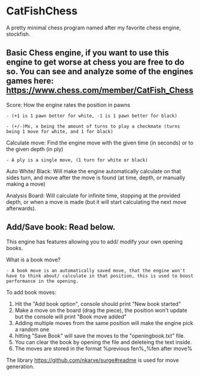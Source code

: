 # CatFishChess
A pretty minimal chess program named after my favorite chess engine, stockfish.


Basic Chess engine, if you want to use this engine to get worse at chess you are free to do so.
You can see and analyze some of the engines games here: https://www.chess.com/member/CatFish_Chess
----------------------------------------------------------------------------------------------------

Score: How the engine rates the position in pawns 

    - (+1 is 1 pawn better for white, -1 is 1 pawn better for black)
    
    - (+/-)Mx, x being the amount of turns to play a checkmate (turns being 1 move for white, and 1 for black)
    
Calculate move: Find the engine move with the given time (in seconds) or to the given depth (in ply)

    - A ply is a single move, (1 turn for white or black)
    
Auto White/ Black: Will make the engine automatically calculate on that sides turn, and move after the move is found (at time, depth, or manually making a move)

Analysis Board: Will calculate for infinite time, stopping at the provided depth, or when a move is made (but it will start calculating the next move afterwards).

Add/Save book: Read below.
----------------------------------------------------------------------------------------------------
This engine has features allowing you to add/ modify your own opening books.

What is a book move?

    - A book move is an automatically saved move, that the engine won't have to think about/ calculate in that position, this is used to boost performance in the opening.

To add book moves:

1) Hit the "Add book option", console should print "New book started"
2) Make a move on the board (drag the piece), the position won't update but the console will print "Book move added"
3) Adding multiple moves from the same position will make the engine pick a random one
4) hitting "Save Book" will save the moves to the "openingbook.txt" file.
5) You can clear the book by opening the file and deleteing the text inside.
6) The moves are stored in the format %previous fen%_%fen after move%

The library https://github.com/nkarve/surge#readme is used for move generation.
